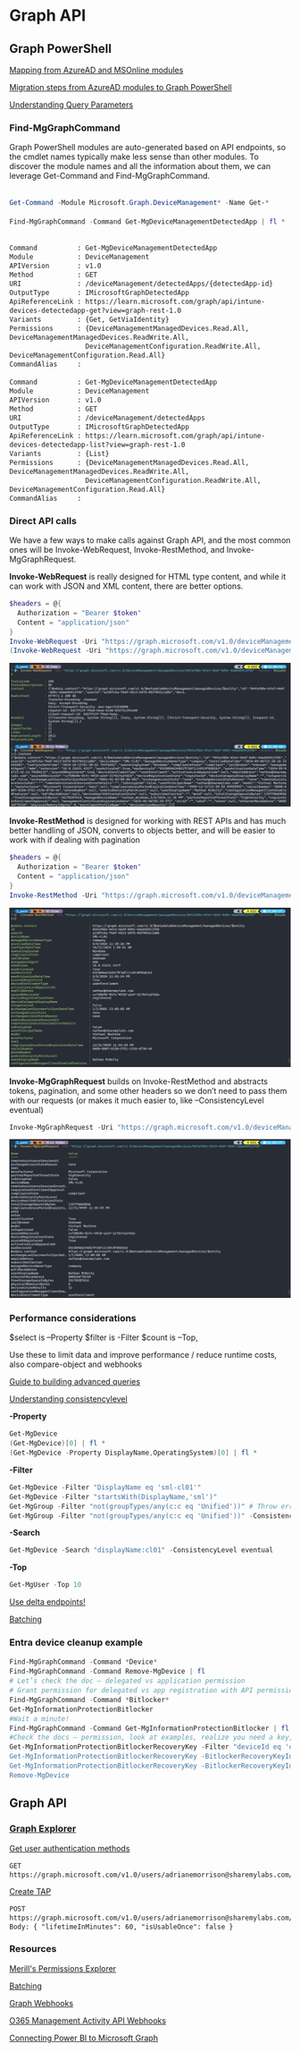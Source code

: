 # Graph API

## Graph PowerShell

[Mapping from AzureAD and MSOnline modules](https://learn.microsoft.com/en-us/powershell/microsoftgraph/azuread-msoline-cmdlet-map?view=graph-powershell-1.0)  

[Migration steps from AzureAD modules to Graph PowerShell](https://learn.microsoft.com/en-us/powershell/microsoftgraph/migration-steps?view=graph-powershell-1.0)  

[Understanding Query Parameters](https://learn.microsoft.com/en-us/powershell/microsoftgraph/use-query-parameters?view=graph-powershell-1.0)  

### Find-MgGraphCommand

Graph PowerShell modules are auto-generated based on API endpoints, so the cmdlet names typically make less sense than other modules. To discover the module names and all the information about them, we can leverage Get-Command and Find-MgGraphCommand.

```powershell

Get-Command -Module Microsoft.Graph.DeviceManagement* -Name Get-*

Find-MgGraphCommand -Command Get-MgDeviceManagementDetectedApp | fl *

```

```output

Command          : Get-MgDeviceManagementDetectedApp
Module           : DeviceManagement
APIVersion       : v1.0
Method           : GET
URI              : /deviceManagement/detectedApps/{detectedApp-id}
OutputType       : IMicrosoftGraphDetectedApp
ApiReferenceLink : https://learn.microsoft.com/graph/api/intune-devices-detectedapp-get?view=graph-rest-1.0
Variants         : {Get, GetViaIdentity}
Permissions      : {DeviceManagementManagedDevices.Read.All, DeviceManagementManagedDevices.ReadWrite.All,
                   DeviceManagementConfiguration.ReadWrite.All, DeviceManagementConfiguration.Read.All}
CommandAlias     :

Command          : Get-MgDeviceManagementDetectedApp
Module           : DeviceManagement
APIVersion       : v1.0
Method           : GET
URI              : /deviceManagement/detectedApps
OutputType       : IMicrosoftGraphDetectedApp
ApiReferenceLink : https://learn.microsoft.com/graph/api/intune-devices-detectedapp-list?view=graph-rest-1.0
Variants         : {List}
Permissions      : {DeviceManagementManagedDevices.Read.All, DeviceManagementManagedDevices.ReadWrite.All,
                   DeviceManagementConfiguration.ReadWrite.All, DeviceManagementConfiguration.Read.All}
CommandAlias     :

```

### Direct API calls

We have a few ways to make calls against Graph API, and the most common ones will be Invoke-WebRequest, Invoke-RestMethod, and Invoke-MgGraphRequest.

**Invoke-WebRequest** is really designed for HTML type content, and while it can work with JSON and XML content, there are better options.

```powershell
$headers = @{ 
  Authorization = "Bearer $token"
  Content = "application/json"
}
Invoke-WebRequest -Uri "https://graph.microsoft.com/v1.0/deviceManagement/managedDevices/04faf88e-6fe3-46df-8d9c-6da64b912f5b" -Headers $headers
(Invoke-WebRequest -Uri "https://graph.microsoft.com/v1.0/deviceManagement/managedDevices/04faf88e-6fe3-46df-8d9c-6da64b912f5b" -Headers $headers).Content
```

![img](./img/invoke-webrequest.png)

**Invoke-RestMethod** is designed for working with REST APIs and has much better handling of JSON, converts to objects better, and will be easier to work with if dealing with pagination

```powershell
$headers = @{ 
  Authorization = "Bearer $token"
  Content = "application/json"
}
Invoke-RestMethod -Uri "https://graph.microsoft.com/v1.0/deviceManagement/managedDevices/04faf88e-6fe3-46df-8d9c-6da64b912f5b" -Headers $headers
```

![img](./img/invoke-restmethod.png)

**Invoke-MgGraphRequest** builds on Invoke-RestMethod and abstracts tokens, pagination, and some other headers so we don’t need to pass them with our requests (or makes it much easier to, like –ConsistencyLevel eventual)

```powershell
Invoke-MgGraphRequest -Uri "https://graph.microsoft.com/v1.0/deviceManagement/managedDevices/04faf88e-6fe3-46df-8d9c-6da64b912f5b"
```

![img](./img/invoke-mggraphrequest.png)

### Performance considerations

$select is –Property
$filter is -Filter
$count is –Top,

Use these to limit data and improve performance / reduce runtime costs, also compare-object and webhooks

[Guide to building advanced queries](https://devblogs.microsoft.com/microsoft365dev/build-advanced-queries-with-count-filter-search-and-orderby/) 

[Understanding consistencylevel](https://ourcloudnetwork.com/understanding-consistencylevel-eventual-with-microsoft-graph-powershell/)

**-Property**  
```powershell
Get-MgDevice  
(Get-MgDevice)[0] | fl *  
(Get-MgDevice -Property DisplayName,OperatingSystem)[0] | fl *  
```

**-Filter**  
```powershell
Get-MgDevice -Filter "DisplayName eq 'sml-cl01'"  
Get-MgDevice -Filter "startsWith(DisplayName,'sml')"  
Get-MgGroup -Filter "not(groupTypes/any(c:c eq 'Unified'))" # Throw error on purpose, show how to fix  
Get-MgGroup -Filter "not(groupTypes/any(c:c eq 'Unified'))" -ConsistencyLevel eventual -CountVariable $count  
```

**-Search**  
```powershell
Get-MgDevice -Search "displayName:cl01" -ConsistencyLevel eventual  
```

**-Top**  
```powershell
Get-MgUser -Top 10
```  

[Use delta endpoints!](https://learn.microsoft.com/en-us/graph/delta-query-overview)  

[Batching](https://learn.microsoft.com/en-us/graph/json-batching)  

### Entra device cleanup example

```powershell
Find-MgGraphCommand -Command *Device*
Find-MgGraphCommand -Command Remove-MgDevice | fl
# Let’s check the doc – delegated vs application permission  
# Grant permission for delegated vs app registration with API permission plus self signed certificate
Find-MgGraphCommand -Command *Bitlocker*
Get-MgInformationProtectionBitlocker
#Wait a minute!
Find-MgGraphCommand -Command Get-MgInformationProtectionBitlocker | fl
#Check the docs – permission, look at examples, realize you need a key, look at object
Get-MgInformationProtectionBitlockerRecoveryKey -Filter "deviceId eq 'da2f6920-d585-4e47-a9e5-71ae18e8456b’”
Get-MgInformationProtectionBitlockerRecoveryKey -BitlockerRecoveryKeyId e2586702-d618-430e-ba24-8249fe6d702c | fl *
Get-MgInformationProtectionBitlockerRecoveryKey -BitlockerRecoveryKeyId e2586702-d618-430e-ba24-8249fe6d702c -Property Key | fl *
Remove-MgDevice
```

## Graph API

### [Graph Explorer](https://developer.microsoft.com/en-us/graph/graph-explorer)

[Get user authentication methods  ](https://learn.microsoft.com/en-us/graph/api/authenticationmethod-get?view=graph-rest-1.0&tabs=http)  
```
GET https://graph.microsoft.com/v1.0/users/adrianemorrison@sharemylabs.com/authentication/methods
```

[Create TAP](https://learn.microsoft.com/en-us/graph/api/authentication-post-temporaryaccesspassmethods?view=graph-rest-1.0&tabs=http)  
```
POST https://graph.microsoft.com/v1.0/users/adrianemorrison@sharemylabs.com/authentication/temporaryAccessPassMethods  
Body: { "lifetimeInMinutes": 60, "isUsableOnce": false }
```

### Resources

[Merill's Permissions Explorer](https://graphpermissions.merill.net/permission/)  

[Batching](https://learn.microsoft.com/en-us/graph/json-batching)  

[Graph Webhooks](https://learn.microsoft.com/en-us/graph/change-notifications-delivery-webhooks?tabs=http)

[O365 Management Activity API Webhooks](https://github.com/nathanmcnulty/nathanmcnulty/blob/master/Azure/O365ManagementActivityAPI.ps1)  

[Connecting Power BI to Microsoft Graph](https://tech-peanuts.com/2020/05/28/connecting-power-bi-to-microsoft-graph/)  
